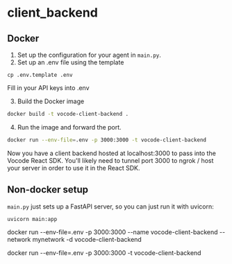 # client_backend

## Docker

1. Set up the configuration for your agent in `main.py`.
2. Set up an .env file using the template

```
cp .env.template .env
```

Fill in your API keys into .env

3. Build the Docker image

```bash
docker build -t vocode-client-backend .
```

4. Run the image and forward the port.

```bash
docker run --env-file=.env -p 3000:3000 -t vocode-client-backend
```

Now you have a client backend hosted at localhost:3000 to pass into the Vocode React SDK. You'll likely need to tunnel port 3000 to ngrok / host your server in order to use it in the React SDK.

## Non-docker setup

`main.py` just sets up a FastAPI server, so you can just run it with uvicorn:

```
uvicorn main:app
```

 docker run --env-file=.env -p 3000:3000 --name vocode-client-backend --network mynetwork -d vocode-client-backend

 docker run --env-file=.env -p 3000:3000 -t vocode-client-backend
